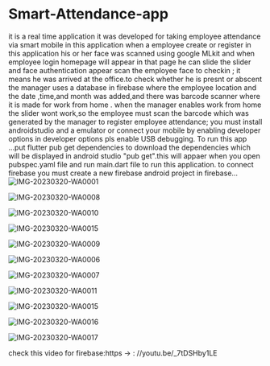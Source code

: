 # Smart-Attendance-app
it is a real time application
it was developed for taking employee attendance via smart mobile
in this application when a employee create or register in this application his or her face was scanned
using google MLkit 
and when employee login homepage will appear in that page he can slide the slider and face authentication appear scan the employee face to checkin ;
it means he was arrived at the office.to check whether he is presnt or abscent the manager uses a database in firebase 
where the employee location and the date ,time,and month was added,and there was barcode scanner where it is made for work from home .
when the manager enables work from home the slider wont work,so the employee must scan the barcode which was generated by the manager to register employee attendance;
you must install androidstudio and a emulator or connect your mobile by enabling developer options in developer options pls enable USB debugging.
To run this app ...put flutter pub get dependencies to download the dependencies which will be displayed in android studio "pub get".this will appaer when you open pubspec.yaml file
and run main.dart file to run this application.
to connect firebase you must create a new firebase android project in firebase...
![IMG-20230320-WA0001](https://user-images.githubusercontent.com/126334039/229570954-aef6beb2-ab24-4b69-b869-35357fe491e8.jpg)

![IMG-20230320-WA0008](https://user-images.githubusercontent.com/126334039/229571101-6727f925-7a87-40c0-850a-cb7f7161df59.jpg)

![IMG-20230320-WA0010](https://user-images.githubusercontent.com/126334039/229571288-7a45df46-91d4-417e-a692-66cb1067948a.jpg)

![IMG-20230320-WA0015](https://user-images.githubusercontent.com/126334039/229571332-93e61a3d-96ef-4e50-b4ce-ff51201b669b.jpg)

![IMG-20230320-WA0009](https://user-images.githubusercontent.com/126334039/229571368-6a5435f0-3086-4d1e-8991-c846f7a8766c.jpg)

![IMG-20230320-WA0006](https://user-images.githubusercontent.com/126334039/229571451-c6028f8a-276b-4d49-8632-02a1a642e314.jpg)

![IMG-20230320-WA0007](https://user-images.githubusercontent.com/126334039/229571586-33213858-577e-4e2f-8053-c77d0352e6ee.jpg)

![IMG-20230320-WA0011](https://user-images.githubusercontent.com/126334039/229571679-532b1f97-291e-4795-8c70-2f2287a9b6dd.jpg)

![IMG-20230320-WA0015](https://user-images.githubusercontent.com/126334039/229571824-44801c53-6fbc-4ac6-a9b6-4d74105ed037.jpg)

![IMG-20230320-WA0016](https://user-images.githubusercontent.com/126334039/229571852-830047df-0f40-44e9-8c19-f88290fdabd5.jpg)

![IMG-20230320-WA0017](https://user-images.githubusercontent.com/126334039/229571865-ae5d3b7e-9d18-4cf1-b7dd-aa176036baf6.jpg)

check this video for firebase:https -> : //youtu.be/_7tDSHby1LE
